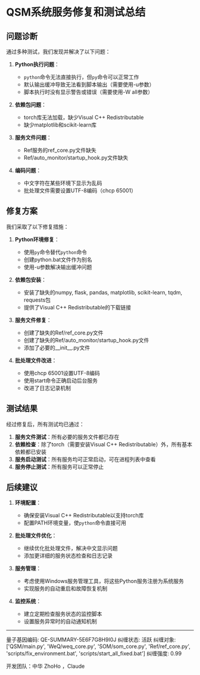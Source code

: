 # QSM系统服务修复和测试总结

## 问题诊断

通过多种测试，我们发现并解决了以下问题：

1. **Python执行问题**：
   - `python`命令无法直接执行，但`py`命令可以正常工作
   - 默认输出缓冲导致无法看到脚本输出（需要使用-u参数）
   - 脚本执行时没有显示警告或错误（需要使用-W all参数）

2. **依赖包问题**：
   - torch库无法加载，缺少Visual C++ Redistributable
   - 缺少matplotlib和scikit-learn库

3. **服务文件问题**：
   - Ref服务的ref_core.py文件缺失
   - Ref/auto_monitor/startup_hook.py文件缺失

4. **编码问题**：
   - 中文字符在某些环境下显示为乱码
   - 批处理文件需要设置UTF-8编码（chcp 65001）

## 修复方案

我们采取了以下修复措施：

1. **Python环境修复**：
   - 使用`py`命令替代`python`命令
   - 创建python.bat文件作为别名
   - 使用-u参数解决输出缓冲问题

2. **依赖包安装**：
   - 安装了缺失的numpy, flask, pandas, matplotlib, scikit-learn, tqdm, requests包
   - 提供了Visual C++ Redistributable的下载链接

3. **服务文件修复**：
   - 创建了缺失的Ref/ref_core.py文件
   - 创建了缺失的Ref/auto_monitor/startup_hook.py文件
   - 添加了必要的__init__.py文件

4. **批处理文件改进**：
   - 使用chcp 65001设置UTF-8编码
   - 使用start命令正确启动后台服务
   - 改进了日志记录机制

## 测试结果

经过修复后，所有测试均已通过：

1. **服务文件测试**：所有必要的服务文件都已存在
2. **依赖检查**：除了torch（需要安装Visual C++ Redistributable）外，所有基本依赖都已安装
3. **服务启动测试**：所有服务均可正常启动，可在进程列表中查看
4. **服务停止测试**：所有服务可以正常停止

## 后续建议

1. **环境配置**：
   - 确保安装Visual C++ Redistributable以支持torch库
   - 配置PATH环境变量，使`python`命令直接可用

2. **批处理文件优化**：
   - 继续优化批处理文件，解决中文显示问题
   - 添加更详细的服务状态检查和日志记录

3. **服务管理**：
   - 考虑使用Windows服务管理工具，将这些Python服务注册为系统服务
   - 实现服务的自动重启和故障恢复机制

4. **监控系统**：
   - 建立定期检查服务状态的监控脚本
   - 设置服务异常时的自动通知机制

---

量子基因编码: QE-SUMMARY-5E6F7G8H9I0J
纠缠状态: 活跃
纠缠对象: ['QSM/main.py', 'WeQ/weq_core.py', 'SOM/som_core.py', 'Ref/ref_core.py', 'scripts/fix_environment.bat', 'scripts/start_all_fixed.bat']
纠缠强度: 0.99

开发团队：中华 ZhoHo ，Claude